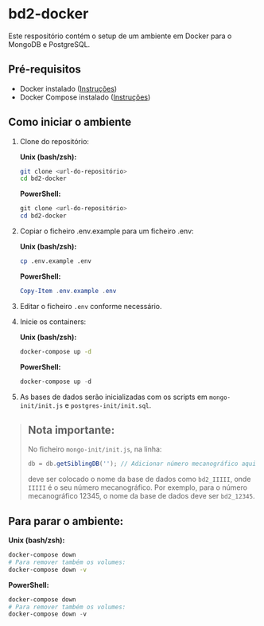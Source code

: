 
# bd2-docker

Este respositório contém o setup de um ambiente em Docker para o MongoDB e PostgreSQL.

## Pré-requisitos

- Docker instalado ([Instruções](https://docs.docker.com/get-docker/))
- Docker Compose instalado ([Instruções](https://docs.docker.com/compose/install/))

## Como iniciar o ambiente

1. Clone do repositório:

   **Unix (bash/zsh):**
   ```bash
   git clone <url-do-repositório>
   cd bd2-docker
   ```
   **PowerShell:**
   ```powershell
   git clone <url-do-repositório>
   cd bd2-docker
   ```
2. Copiar o ficheiro .env.example para um ficheiro .env:

   **Unix (bash/zsh):**
   ```bash
   cp .env.example .env
   ```
   **PowerShell:**
   ```powershell
   Copy-Item .env.example .env
   ```
3. Editar o ficheiro `.env` conforme necessário.

4. Inicie os containers:

   **Unix (bash/zsh):**
   ```bash
   docker-compose up -d
   ```
   **PowerShell:**
   ```powershell
   docker-compose up -d
   ```


5. As bases de dados serão inicializadas com os scripts em `mongo-init/init.js` e `postgres-init/init.sql`.

> ## Nota importante:
> No ficheiro `mongo-init/init.js`, na linha:
> ```javascript
> db = db.getSiblingDB(''); // Adicionar número mecanográfico aqui
> ```
> deve ser colocado o nome da base de dados como `bd2_IIIII`, onde `IIIII` é o seu número mecanográfico. Por exemplo, para o número mecanográfico 12345, o nome da base de dados deve ser `bd2_12345`.

## Para parar o ambiente:

   **Unix (bash/zsh):**
   ```bash
   docker-compose down
   # Para remover também os volumes:
   docker-compose down -v
   ```
   **PowerShell:**
   ```powershell
   docker-compose down
   # Para remover também os volumes:
   docker-compose down -v
   ```